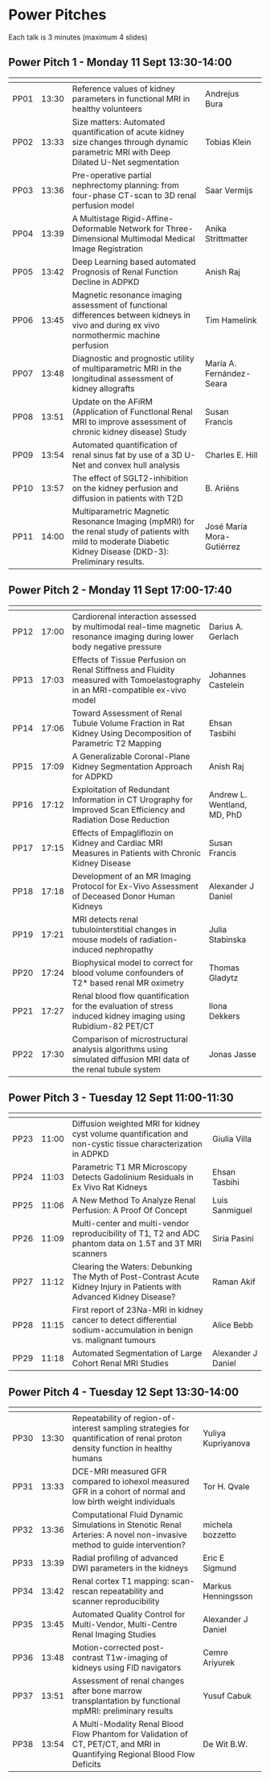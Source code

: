 # Power Pitches

Each talk is 3 minutes (maximum 4 slides)

## Power Pitch 1 - Monday 11 Sept 13:30-14:00

|<!-- -->|<!-- -->|<!-- -->|<!-- -->|
|-|-------|----------------------------------------------------------------------------------------------------------------------------------------------------------------|---------------------------|
|PP01| 13:30 | Reference values of kidney parameters in functional MRI in healthy volunteers                                                                                  | Andrejus Bura             |
|PP02| 13:33 | Size matters: Automated quantification of acute kidney size changes through dynamic parametric MRI with Deep Dilated U-Net segmentation                        | Tobias Klein              |
|PP03| 13:36 | Pre-operative partial nephrectomy planning: from four-phase CT-scan to 3D renal perfusion model                                                                | Saar Vermijs              |
|PP04| 13:39 | A Multistage Rigid-Affine-Deformable Network for Three-Dimensional Multimodal Medical Image Registration                                                       | Anika Strittmatter        |
|PP05| 13:42 | Deep Learning based automated Prognosis of Renal Function Decline in ADPKD                                                                                     | Anish Raj                 |
|PP06| 13:45 | Magnetic resonance imaging assessment of functional differences between kidneys in vivo and during ex vivo normothermic machine perfusion                      | Tim Hamelink              |
|PP07| 13:48 | Diagnostic and prognostic utility of multiparametric MRI in the longitudinal assessment of kidney allografts                                                   | María A. Fernández-Seara  |
|PP08| 13:51 | Update on the AFiRM (Application of FunctIonal Renal MRI to improve assessment of chronic kidney disease) Study                                                | Susan Francis             |
|PP09| 13:54 | Automated quantification of renal sinus fat by use of a 3D U-Net and convex hull analysis                                                                      | Charles E. Hill           |
|PP10| 13:57 | The effect of SGLT2-inhibition on the kidney perfusion and diffusion in patients with T2D                                                                      | B. Ariëns                 |
|PP11| 14:00 | Multiparametric Magnetic Resonance Imaging (mpMRI) for the renal study of patients with mild to moderate Diabetic Kidney Disease (DKD-3): Preliminary results. | José María Mora-Gutiérrez |

## Power Pitch 2 - Monday 11 Sept 17:00-17:40

|<!-- -->|<!-- -->|<!-- -->|<!-- -->|
|-|-------|-------------------------------------------------------------------------------------------------------------------------------|-----------------------------|
|PP12| 17:00 | Cardiorenal interaction assessed by multimodal real-time magnetic resonance imaging during lower body negative pressure       | Darius A. Gerlach           |
|PP13| 17:03 | Effects of Tissue Perfusion on Renal Stiffness and Fluidity measured with Tomoelastography in an MRI-compatible ex-vivo model | Johannes Castelein          |
|PP14| 17:06 | Toward Assessment of Renal Tubule Volume Fraction in Rat Kidney Using Decomposition of Parametric T2 Mapping                  | Ehsan Tasbihi               |
|PP15| 17:09 | A Generalizable Coronal-Plane Kidney Segmentation Approach for ADPKD                                                          | Anish Raj                   |
|PP16| 17:12 | Exploitation of Redundant Information in CT Urography for Improved Scan Efficiency and Radiation Dose Reduction               | Andrew L. Wentland, MD, PhD |
|PP17| 17:15 | Effects of Empagliflozin on Kidney and Cardiac MRI Measures in Patients with Chronic Kidney Disease                           | Susan Francis               |
|PP18| 17:18 | Development of an MR Imaging Protocol for Ex-Vivo Assessment of Deceased Donor Human Kidneys                                  | Alexander J Daniel          |
|PP19| 17:21 | MRI detects renal tubulointerstitial changes in mouse models of radiation-induced nephropathy                                 | Julia Stabinska             |
|PP20| 17:24 | Biophysical model to correct for blood volume confounders of T2* based renal MR oximetry                                      | Thomas Gladytz              |
|PP21| 17:27 | Renal blood flow quantification for the evaluation of stress induced kidney imaging using Rubidium-82 PET/CT                  | Ilona Dekkers               |
|PP22| 17:30 | Comparison of microstructural analysis algorithms using simulated diffusion MRI data of the renal tubule system               | Jonas Jasse                 |

## Power Pitch 3 - Tuesday 12 Sept 11:00-11:30

|<!-- -->|<!-- -->|<!-- -->|<!-- -->|
|-|-------|-------------------------------------------------------------------------------------------------------------------------------|-----------------------------|
|PP23| 11:00       | Diffusion weighted MRI for kidney cyst volume quantification and non-cystic tissue characterization in ADPKD                  | Giulia Villa                         |
|PP24| 11:03       | Parametric T1 MR Microscopy Detects Gadolinium Residuals in Ex Vivo Rat Kidneys                                               | Ehsan Tasbihi                        |
|PP25| 11:06       | A New Method To Analyze Renal Perfusion: A Proof Of Concept                                                                   | Luis Sanmiguel                       |
|PP26| 11:09       | Multi-center and multi-vendor reproducibility of T1, T2 and ADC phantom data on 1.5T and 3T MRI scanners                      | Siria Pasini                         |
|PP27| 11:12       | Clearing the Waters: Debunking The Myth of Post-Contrast Acute Kidney Injury in Patients with Advanced Kidney Disease?        | Raman Akif                           |
|PP28| 11:15       | First report of 23Na-MRI in kidney cancer to detect differential sodium-accumulation in benign vs. malignant tumours          | Alice Bebb                           |
|PP29| 11:18       | Automated Segmentation of Large Cohort Renal MRI Studies                                                                      | Alexander J Daniel                   |

## Power Pitch 4 - Tuesday 12 Sept 13:30-14:00

|<!-- -->|<!-- -->|<!-- -->|<!-- -->|
|-|-------|-------------------------------------------------------------------------------------------------------------------------------|-----------------------------|
|PP30| 13:30       | Repeatability of region-of-interest sampling strategies for quantification of renal proton density function in healthy humans | Yuliya Kupriyanova                   |
|PP31| 13:33       | DCE-MRI measured GFR compared to iohexol measured GFR in a cohort of normal and low birth weight individuals                  | Tor H. Qvale                         |
|PP32| 13:36       | Computational Fluid Dynamic Simulations in Stenotic Renal Arteries: A novel non-invasive method to guide intervention?        | michela bozzetto                     |
|PP33| 13:39       | Radial profiling of advanced DWI parameters in the kidneys                                                                    | Eric E Sigmund                       |
|PP34| 13:42       | Renal cortex T1 mapping: scan-rescan repeatability and scanner reproducibility                                                | Markus Henningsson                   |
|PP35| 13:45       | Automated Quality Control for Multi-Vendor, Multi-Centre Renal Imaging Studies                                                | Alexander J Daniel                   |
|PP36| 13:48       | Motion-corrected post-contrast T1w-imaging of kidneys using FID navigators                                                    | Cemre Ariyurek                       |
|PP37| 13:51       | Assessment of renal changes after bone marrow transplantation by functional mpMRI: preliminary results                        | Yusuf Cabuk                          |
|PP38| 13:54       | A Multi-Modality Renal Blood Flow Phantom for Validation of CT, PET/CT, and MRI in Quantifying Regional Blood Flow Deficits   | De Wit B.W.                          |
